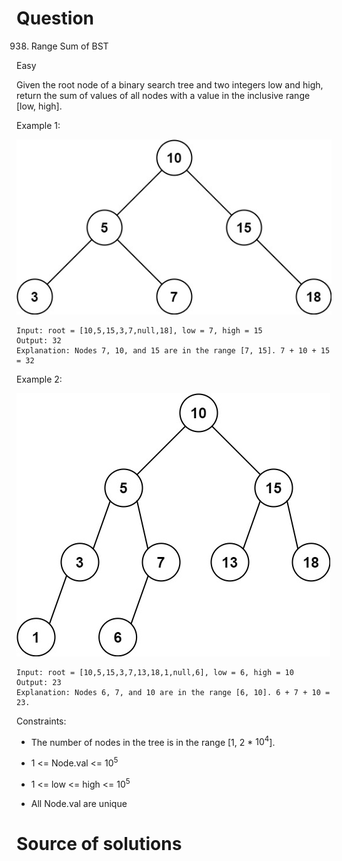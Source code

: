 # Question

938. Range Sum of BST

Easy

Given the root node of a binary search tree and two integers low and high, return the sum of values of all nodes with a value in the inclusive range [low, high].

Example 1:

![Example 1](./938-1.jpeg)

    Input: root = [10,5,15,3,7,null,18], low = 7, high = 15
    Output: 32
    Explanation: Nodes 7, 10, and 15 are in the range [7, 15]. 7 + 10 + 15 = 32

Example 2:

![Example 2](./938-2.jpeg)

    Input: root = [10,5,15,3,7,13,18,1,null,6], low = 6, high = 10
    Output: 23
    Explanation: Nodes 6, 7, and 10 are in the range [6, 10]. 6 + 7 + 10 = 23.

Constraints:

- The number of nodes in the tree is in the range [1, 2 * $10^4$].

- 1 <= Node.val <= $10^5$

- 1 <= low <= high <= $10^5$

- All Node.val are unique

# Source of solutions
